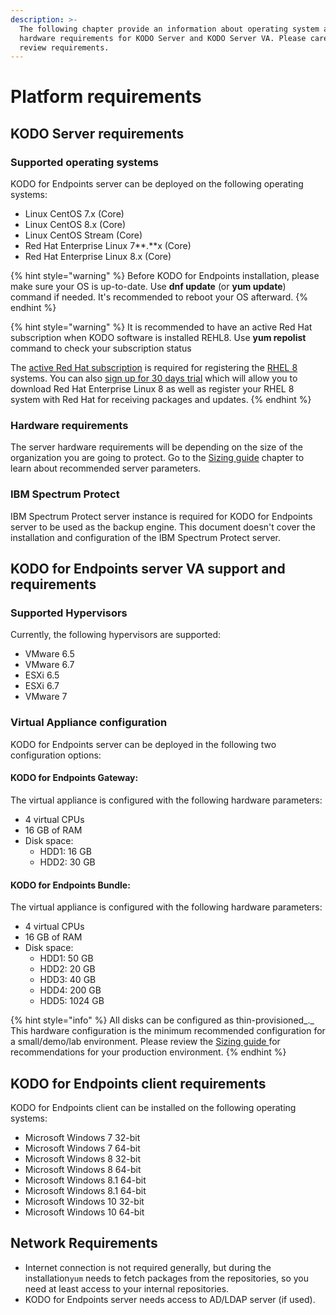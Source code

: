 ```yaml
---
description: >-
  The following chapter provide an information about operating system and
  hardware requirements for KODO Server and KODO Server VA. Please carefully
  review requirements.
---
```


# Platform requirements

## KODO Server requirements

### **Supported operating systems**

KODO for Endpoints server can be deployed on the following operating systems:

* Linux CentOS 7.x \(Core\)
* Linux CentOS 8.x \(Core\)
* Linux CentOS Stream \(Core\)
* Red Hat Enterprise Linux 7**.**x \(Core\)
* Red Hat Enterprise Linux 8.x \(Core\)

{% hint style="warning" %}
Before KODO for Endpoints installation, please make sure your OS is up-to-date. Use **dnf update** \(or **yum update**\) command if needed. It's recommended to reboot your OS afterward. 
{% endhint %}

{% hint style="warning" %}
It is recommended to have an active Red Hat subscription when KODO software is installed REHL8. Use **yum repolist** command to check your subscription status

The [active Red Hat subscription](https://access.redhat.com/management/products) is required for registering the [RHEL 8](https://www.itzgeek.com/tag/rhel-8) systems. You can also [sign up for 30 days trial](https://www.redhat.com/en/technologies/linux-platforms/enterprise-linux) which will allow you to download Red Hat Enterprise Linux 8 as well as register your RHEL 8 system with Red Hat for receiving packages and updates. 
{% endhint %}

### **Hardware requirements**

The server hardware requirements will be depending on the size of the organization you are going to protect. Go to the [Sizing guide](sizing-guide/) chapter to learn about recommended server parameters.

### IBM Spectrum Protect

IBM Spectrum Protect server instance is required for KODO for Endpoints server to be used as the backup engine. This document doesn't cover the installation and configuration of the IBM Spectrum Protect server. 

## KODO for Endpoints server VA support and requirements

### **Supported Hypervisors**

Currently, the following hypervisors are supported:

* VMware 6.5
* VMware 6.7
* ESXi 6.5
* ESXi 6.7
* VMware 7

### **Virtual Appliance configuration**

KODO for Endpoints server can be deployed in the following two configuration options:  

#### KODO for Endpoints Gateway:

The virtual appliance is configured with the following hardware parameters:

* 4 virtual CPUs
* 16 GB of RAM
* Disk space:
  * HDD1: 16 GB
  * HDD2: 30 GB     

#### KODO for Endpoints Bundle:

The virtual appliance is configured with the following hardware parameters:

* 4 virtual CPUs
* 16 GB of RAM
* Disk space:
  * HDD1: 50 GB
  * HDD2: 20 GB
  * HDD3: 40 GB
  * HDD4: 200 GB
  * HDD5: 1024 GB 

{% hint style="info" %}
All disks can be configured as thin-provisioned_._ This hardware configuration is the minimum recommended configuration for a small/demo/lab environment. Please review the [Sizing guide ](sizing-guide/)for recommendations for your production environment.
{% endhint %}

## KODO for Endpoints client requirements

KODO for Endpoints client can be installed on the following operating systems:

* Microsoft Windows 7 32-bit
* Microsoft Windows 7 64-bit
* Microsoft Windows 8 32-bit
* Microsoft Windows 8 64-bit
* Microsoft Windows 8.1 64-bit
* Microsoft Windows 8.1 64-bit
* Microsoft Windows 10 32-bit
* Microsoft Windows 10 64-bit

## Network Requirements

* Internet connection is not required generally, but during the installation`yum` needs to fetch packages from the repositories, so you need at least access to your internal repositories.
* KODO for Endpoints server needs access to AD/LDAP server \(if used\).

